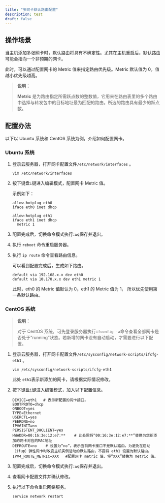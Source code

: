 ```yaml
---
title: "多网卡默认路由配置"
description: test
draft: false
---
```


## 操作场景

当主机添加多张网卡时，默认路由将具有不确定性。尤其在主机重启后，默认路由可能会指向一个非预期的网卡。

此时，可以通过配置网卡的 Metric 值来指定路由优先级。Metric 默认值为 0，值越小优先级越高。

> **说明**：
>
> **Metric** 是为路由指定所需跃点数的整数值，它用来在路由表里的多个路由中选择与转发包中的目标地址最为匹配的路由。所选的路由具有最少的跃点数。

<!--如果两张网卡的 Metric 值相同，就会出现抢占优先级继而网卡冲突，导致其中一张网卡无法连接。-->

## 配置办法

以下以 Ubuntu 系统和 CentOS 系统为例，介绍如何配置网卡。

### Ubuntu 系统

1. 登录云服务器，打开网卡配置文件`/etc/network/interfaces` 。

   ```
   vim /etc/network/interfaces
   ```

2. 按下键盘`i`键进入编辑模式，配置网卡 Metric 值。

   示例如下：

   ```
   allow-hotplug eth0
   iface eth0 inet dhcp
    
   allow-hotplug eth1
   iface eth1 inet dhcp
     metric 1
   ```

3. 配置完成后，切换命令模式执行`:wq`保存并退出。

4. 执行 `reboot` 命令重启服务器。

5. 执行 `ip route` 命令查看路由信息。

   可以看到配置完成后，生成如下路由。

   ```
   default via 192.168.x.x dev eth0
   default via 10.170.x.x dev eth1 metric 1
   ```

   此时，eth0 的 Metric 值默认为 0，eth1 的 Metric 值为 1， 所以优先使用第一条默认路由。

### CentOS 系统

> **说明**：
>
> 对于 CentOS 系统，可先登录服务器执行`ifconfig -a`命令查看全部网卡是否处于“running”状态。若新增的网卡没有自动启动，才需要进行以下配置。

1. 登录云服务器，打开网卡配置文件`/etc/sysconfig/network-scripts/ifcfg-eth1` 。

   ```
   vim /etc/sysconfig/network-scripts/ifcfg-eth1
   ```

   此处 `eth1`表示新添加的网卡，请根据实际情况修改。

2. 按下键盘`i`键进入编辑模式，加入以下配置信息。

   ```
   DEVICE=eth1   # 表示新配置的网卡接口。
   BOOTPROTO=dhcp
   ONBOOT=yes
   TYPE=Ethernet
   USERCTL=yes
   PEERDNS=no
   IPV6INIT=no
   PERSISTENT_DHCLIENT=yes
   HWADDR=00:16:3e:12:e7:**    # 此处需将“00:16:3e:12:e7:**”替换为您新添加的网卡对应的MAC地址
   DEFROUTE=no    # 设置为“no”，表示当前网卡接口不是默认路由。为避免在启动（ifup）弹性网卡时改变主机实例活动的默认路由，不要将 eth1 设置为默认路由。
   IPV4_ROUTE_METRIC=XXX   #配置网卡 metric 值，将“XXX”替换为 metric 值。
   ```

3. 配置完成后，切换命令模式执行`:wq`保存并退出。

4. 查看网卡配置文件并确认修改。

5. 执行以下命令重启网络服务。

   ```
   service network restart
   ```

